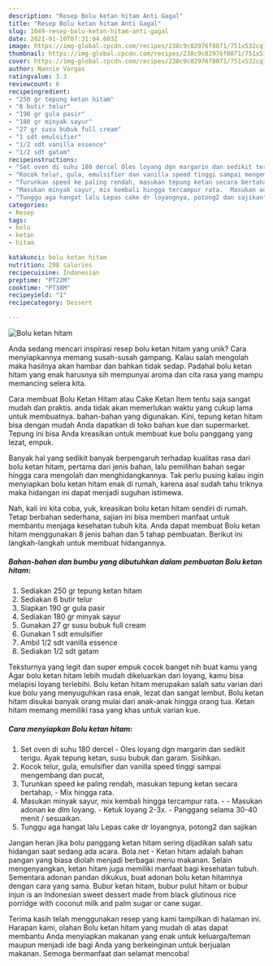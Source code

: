 ```yaml
---
description: "Resep Bolu ketan hitam Anti Gagal"
title: "Resep Bolu ketan hitam Anti Gagal"
slug: 1049-resep-bolu-ketan-hitam-anti-gagal
date: 2021-01-10T07:31:04.603Z
image: https://img-global.cpcdn.com/recipes/238c9c82976f8071/751x532cq70/bolu-ketan-hitam-foto-resep-utama.jpg
thumbnail: https://img-global.cpcdn.com/recipes/238c9c82976f8071/751x532cq70/bolu-ketan-hitam-foto-resep-utama.jpg
cover: https://img-global.cpcdn.com/recipes/238c9c82976f8071/751x532cq70/bolu-ketan-hitam-foto-resep-utama.jpg
author: Nannie Vargas
ratingvalue: 3.3
reviewcount: 6
recipeingredient:
- "250 gr tepung ketan hitam"
- "6 butir telur"
- "190 gr gula pasir"
- "180 gr minyak sayur"
- "27 gr susu bubuk full cream"
- "1 sdt emulsifier"
- "1/2 sdt vanilla essence"
- "1/2 sdt gatam"
recipeinstructions:
- "Set oven di suhu 180 dercel Oles loyang dgn margarin dan sedikit terigu. Ayak tepung ketan, susu bubuk dan garam. Sisihkan."
- "Kocok telur, gula, emulsifier dan vanilla speed tinggi sampai mengembang dan pucat,"
- "Turunkan speed ke paling rendah, masukan tepung ketan secara bertahap,  Mix hingga rata."
- "Masukan minyak sayur, mix kembali hingga tercampur rata.  Masukan adonan ke dlm loyang. Ketuk loyang 2-3x. Panggang selama 30-40 menit / sesuaikan."
- "Tunggu aga hangat lalu Lepas cake dr loyangnya, potong2 dan sajikan"
categories:
- Resep
tags:
- bolu
- ketan
- hitam

katakunci: bolu ketan hitam 
nutrition: 298 calories
recipecuisine: Indonesian
preptime: "PT22M"
cooktime: "PT38M"
recipeyield: "1"
recipecategory: Dessert

---
```



![Bolu ketan hitam](https://img-global.cpcdn.com/recipes/238c9c82976f8071/751x532cq70/bolu-ketan-hitam-foto-resep-utama.jpg)

Anda sedang mencari inspirasi resep bolu ketan hitam yang unik? Cara menyiapkannya memang susah-susah gampang. Kalau salah mengolah maka hasilnya akan hambar dan bahkan tidak sedap. Padahal bolu ketan hitam yang enak harusnya sih mempunyai aroma dan cita rasa yang mampu memancing selera kita.

Cara membuat Bolu Ketan Hitam atau Cake Ketan Item tentu saja sangat mudah dan praktis. anda tidak akan memerlukan waktu yang cukup lama untuk membuatnya. bahan-bahan yang digunakan. Kini, tepung ketan hitam bisa dengan mudah Anda dapatkan di toko bahan kue dan supermarket. Tepung ini bisa Anda kreasikan untuk membuat kue bolu panggang yang lezat, empuk.

Banyak hal yang sedikit banyak berpengaruh terhadap kualitas rasa dari bolu ketan hitam, pertama dari jenis bahan, lalu pemilihan bahan segar hingga cara mengolah dan menghidangkannya. Tak perlu pusing kalau ingin menyiapkan bolu ketan hitam enak di rumah, karena asal sudah tahu triknya maka hidangan ini dapat menjadi suguhan istimewa.


Nah, kali ini kita coba, yuk, kreasikan bolu ketan hitam sendiri di rumah. Tetap berbahan sederhana, sajian ini bisa memberi manfaat untuk membantu menjaga kesehatan tubuh kita. Anda dapat membuat Bolu ketan hitam menggunakan 8 jenis bahan dan 5 tahap pembuatan. Berikut ini langkah-langkah untuk membuat hidangannya.

<!--inarticleads1-->

##### Bahan-bahan dan bumbu yang dibutuhkan dalam pembuatan Bolu ketan hitam:

1. Sediakan 250 gr tepung ketan hitam
1. Sediakan 6 butir telur
1. Siapkan 190 gr gula pasir
1. Sediakan 180 gr minyak sayur
1. Gunakan 27 gr susu bubuk full cream
1. Gunakan 1 sdt emulsifier
1. Ambil 1/2 sdt vanilla essence
1. Sediakan 1/2 sdt gatam


Teksturnya yang legit dan super empuk cocok banget nih buat kamu yang Agar bolu ketan hitam lebih mudah dikeluarkan dari loyang, kamu bisa melapisi loyang terlebihi. Bolu ketan hitam merupakan salah satu varian dari kue bolu yang menyuguhkan rasa enak, lezat dan sangat lembut. Bolu ketan hitam disukai banyak orang mulai dari anak-anak hingga orang tua. Ketan hitam memang memiliki rasa yang khas untuk varian kue. 

<!--inarticleads2-->

##### Cara menyiapkan Bolu ketan hitam:

1. Set oven di suhu 180 dercel - Oles loyang dgn margarin dan sedikit terigu. Ayak tepung ketan, susu bubuk dan garam. Sisihkan.
1. Kocok telur, gula, emulsifier dan vanilla speed tinggi sampai mengembang dan pucat,
1. Turunkan speed ke paling rendah, masukan tepung ketan secara bertahap,  - Mix hingga rata.
1. Masukan minyak sayur, mix kembali hingga tercampur rata. -  - Masukan adonan ke dlm loyang. - Ketuk loyang 2-3x. - Panggang selama 30-40 menit / sesuaikan.
1. Tunggu aga hangat lalu Lepas cake dr loyangnya, potong2 dan sajikan


Jangan heran jika bolu panggang ketan hitam sering dijadikan salah satu hidangan saat sedang ada acara. Bola.net - Ketan hitam adalah bahan pangan yang biasa diolah menjadi berbagai menu makanan. Selain mengenyangkan, ketan hitam juga memiliki manfaat bagi kesehatan tubuh. Sementara adonan pandan dikukus, buat adonan bolu ketan hitamnya dengan cara yang sama. Bubur ketan hitam, bubur pulut hitam or bubur injun is an Indonesian sweet dessert made from black glutinous rice porridge with coconut milk and palm sugar or cane sugar. 

Terima kasih telah menggunakan resep yang kami tampilkan di halaman ini. Harapan kami, olahan Bolu ketan hitam yang mudah di atas dapat membantu Anda menyiapkan makanan yang enak untuk keluarga/teman maupun menjadi ide bagi Anda yang berkeinginan untuk berjualan makanan. Semoga bermanfaat dan selamat mencoba!
